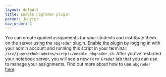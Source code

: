 ```yaml
---
layout: default
title: Enable nbgrader plugin 
parent: Jupyter
nav_order: 3
---
```


You can create graded assignments for your students and distribute them on the server
using the `nbgrader` plugin. Enable the plugin by logging in with your admin account and
running this script in your terminal: `/srv/jupyterhub-admins/scripts/enable_nbgrader.sh`.
After you've restarted your notebook server, you will see a new `Form Grader` tab that you can use to manage
your assignments.
Find out more about how to use `nbgrader` [here](https://nbgrader.readthedocs.io/en/stable/).
